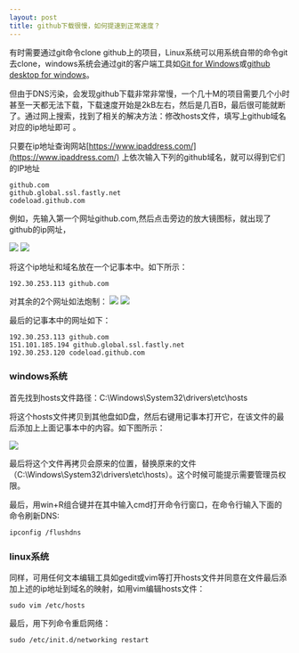 ```yaml
---
layout: post
title: github下载很慢，如何提速到正常速度？
---
```


 有时需要通过git命令clone github上的项目，Linux系统可以用系统自带的命令git去clone，windows系统会通过git的客户端工具如[Git for Windows](https://git-scm.com/download/win)或[github desktop for windows](https://desktop.github.com/)。
 
 但由于DNS污染，会发现github下载非常非常慢，一个几十M的项目需要几个小时甚至一天都无法下载，下载速度开始是2kB左右，然后是几百B，最后很可能就断了。通过网上搜索，找到了相关的解决方法：修改hosts文件，填写上github域名对应的ip地址即可 。
 
 <!--more-->
 
 只要在ip地址查询网站[https://www.ipaddress.com/](https://www.ipaddress.com/) 上依次输入下列的github域名，就可以得到它们的IP地址
```
github.com
github.global.ssl.fastly.net
codeload.github.com
```
例如，先输入第一个网址github.com,然后点击旁边的放大镜图标，就出现了github的ip网址，

![](http://a.hwdong.com/images/other_imgs/github1.png)
![](http://a.hwdong.com/images/other_imgs/github2.png)

将这个ip地址和域名放在一个记事本中。如下所示：
```
192.30.253.113 github.com
```
对其余的2个网址如法炮制：
![](http://a.hwdong.com/images/other_imgs/github3.png)
![](http://a.hwdong.com/images/other_imgs/github4.png)

最后的记事本中的网址如下：
```
192.30.253.113 github.com
151.101.185.194 github.global.ssl.fastly.net
192.30.253.120 codeload.github.com
```

### windows系统

首先找到hosts文件路径：C:\Windows\System32\drivers\etc\hosts 

将这个hosts文件拷贝到其他盘如D盘，然后右键用记事本打开它，在该文件的最后添加上上面记事本中的内容。如下图所示：

![](http://a.hwdong.com/images/other_imgs/github5.png)

最后将这个文件再拷贝会原来的位置，替换原来的文件（C:\Windows\System32\drivers\etc\hosts）。这个时候可能提示需要管理员权限。


最后，用win+R组合键并在其中输入cmd打开命令行窗口，在命令行输入下面的命令刷新DNS:
```
ipconfig /flushdns
```

### linux系统
 
   同样，可用任何文本编辑工具如gedit或vim等打开hosts文件并同意在文件最后添加上述的ip地址到域名的映射，如用vim编辑hosts文件：
   ```
   sudo vim /etc/hosts
   ```
   
   最后，用下列命令重启网络：
   ```
   sudo /etc/init.d/networking restart
   ```
